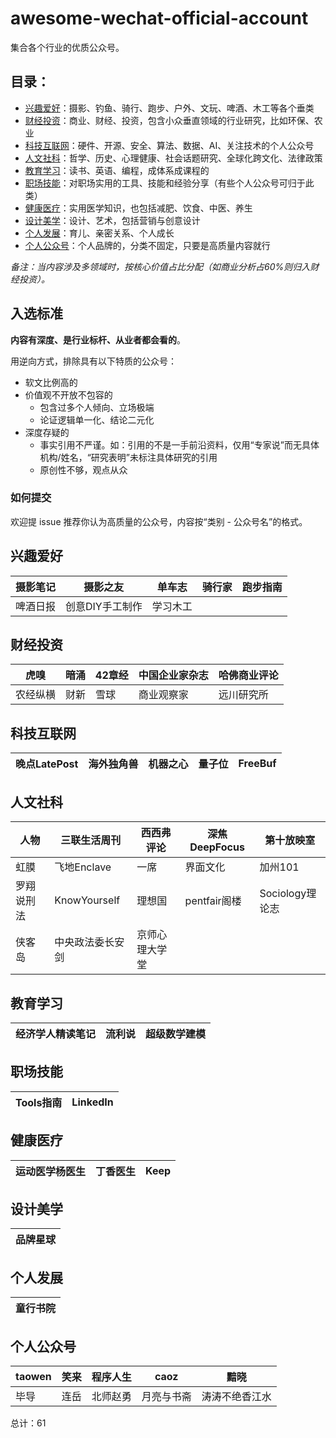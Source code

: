 # awesome-wechat-official-account

集合各个行业的优质公众号。

## 目录：

- [兴趣爱好](#兴趣爱好)：摄影、钓鱼、骑行、跑步、户外、文玩、啤酒、木工等各个垂类
- [财经投资](#财经投资)：商业、财经、投资，包含小众垂直领域的行业研究，比如环保、农业
- [科技互联网](#科技互联网)：硬件、开源、安全、算法、数据、AI、关注技术的个人公众号
- [人文社科](#人文社科)：哲学、历史、心理健康、社会话题研究、全球化跨文化、法律政策
- [教育学习](#教育学习)：读书、英语、编程，成体系成课程的
- [职场技能](#职场技能)：对职场实用的工具、技能和经验分享（有些个人公众号可归于此类）
- [健康医疗](#健康医疗)：实用医学知识，也包括减肥、饮食、中医、养生
- [设计美学](#设计美学)：设计、艺术，包括营销与创意设计
- [个人发展](#个人发展)：育儿、亲密关系、个人成长
- [个人公众号](#个人公众号)：个人品牌的，分类不固定，只要是高质量内容就行

_备注：当内容涉及多领域时，按核心价值占比分配（如商业分析占60%则归入财经投资）。_

## 入选标准

**内容有深度、是行业标杆、从业者都会看的**。

用逆向方式，排除具有以下特质的公众号：

- 软文比例高的
- 价值观不开放不包容的
    - 包含过多个人倾向、立场极端
    - 论证逻辑单一化、结论二元化
- 深度存疑的
    - 事实引用不严谨。如：引用的不是一手前沿资料，仅用“专家说”而无具体机构/姓名，“研究表明”未标注具体研究的引用
    - 原创性不够，观点从众

### 如何提交
欢迎提 issue 推荐你认为高质量的公众号，内容按“类别 - 公众号名”的格式。

## 兴趣爱好

| 摄影笔记 | 摄影之友 | 单车志 | 骑行家 | 跑步指南 |
|-------|-----|---------|-------|-------|
| 啤酒日报 | 创意DIY手工制作 | 学习木工 |

## 财经投资

| 虎嗅 | 暗涌 | 42章经 | 中国企业家杂志 | 哈佛商业评论
|-------|-----|---------|-------|-------|
| 农经纵横 | 财新 | 雪球 | 商业观察家 | 远川研究所


## 科技互联网

| 晚点LatePost | 海外独角兽 | 机器之心 | 量子位 | FreeBuf |
|-------|-------|---------|---------|---------|


## 人文社科

| 人物 | 三联生活周刊 | 西西弗评论 | 深焦DeepFocus | 第十放映室 |
|------|--------------|------------|--------------|--------------|
| 虹膜 | 飞地Enclave | 一席 | 界面文化 | 加州101 |
| 罗翔说刑法 | KnowYourself | 理想国 | pentfair阁楼 | Sociology理论志 
| 侠客岛 | 中央政法委长安剑 | 京师心理大学堂

## 教育学习

| 经济学人精读笔记 | 流利说 | 超级数学建模
|-------|-----|------|

## 职场技能

| Tools指南 | LinkedIn 
|-------|-----|

## 健康医疗

| 运动医学杨医生 | 丁香医生 | Keep 
|-------|-----|---------|

## 设计美学

| 品牌星球 |
|-------|

## 个人发展

| 童行书院 | 
|-----|

## 个人公众号

| taowen | 笑来 | 程序人生 | caoz |  黯晓
|------|------|------|------|------|
| 毕导 | 连岳 | 北师赵勇 | 月亮与书斋 | 涛涛不绝香江水
总计：61